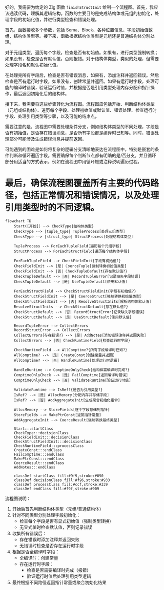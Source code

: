 好的，我需要为给定的 Zig 函数 `finishStructInit` 绘制一个流程图。首先，我应该通读代码，理解其逻辑结构。函数的主要目的是完成结构体或元组的初始化，处理字段的初始化值，并进行类型检查和错误处理。

首先，函数接收多个参数，包括 Sema、Block、各种位置信息、字段初始值数组、结构体类型等。接下来，函数根据结构体类型是元组还是普通结构体分别处理。

对于元组类型，遍历每个字段，检查是否有初始值。如果有，进行类型强制转换；如果没有，检查是否有默认值，否则报错。对于结构体类型，类似的处理，但需要处理字段名和默认初始化值。

在处理完所有字段后，检查是否有错误消息，如果有，添加注释并返回错误。然后检查是否有运行时字段，如果没有，创建常量并返回。如果有运行时字段，处理可能的编译时错误，验证运行时值，并根据是否是引用类型处理内存分配和指针操作，最后返回初始化后的结构体。

接下来，我需要将这些步骤转化为流程图。流程图应包括开始、判断结构体类型（元组或结构体）、遍历每个字段、处理初始值或默认值、错误处理、检查运行时字段、处理引用类型等步骤，以及可能的结束点。

需要注意的是，流程图中需要处理条件分支，例如结构体类型的不同处理，字段是否有初始值，是否存在错误消息，是否所有字段都是编译时已知等。同时，错误处理部分可能涉及生成错误消息并提前返回。

可能遇到的困难是如何将复杂的逻辑分支清晰地表达在流程图中，特别是嵌套的条件判断和循环遍历字段。需要确保每个判断节点都有明确的是/否分支，并且循环部分用适当的方式表示，例如在流程图中用循环框或注释说明遍历过程。

最后，确保流程图覆盖所有主要的代码路径，包括正常情况和错误情况，以及处理引用类型时的不同逻辑。
================================================
```mermaid
flowchart TD
    Start([开始]) --> CheckType{结构体类型}
    CheckType --> |tuple_type| TupleProcess[处理元组类型]
    CheckType --> |struct_type| StructProcess[处理结构体类型]
    
    TupleProcess --> ForEachTupleField[遍历每个元组字段]
    StructProcess --> ForEachStructField[遍历每个结构体字段]
    
    ForEachTupleField --> CheckFieldInit{字段有初始值?}
    CheckFieldInit --> |是| CoerceTuple[强制转换初始值类型]
    CheckFieldInit --> |否| CheckTupleDefault{存在默认值?}
    CheckTupleDefault --> |否| RecordTupleError[记录缺失字段错误]
    CheckTupleDefault --> |是| UseTupleDefault[使用默认值]
    
    ForEachStructField --> CheckStructFieldInit{字段有初始值?}
    CheckStructFieldInit --> |是| CoerceStruct[强制转换初始值类型]
    CheckStructFieldInit --> |否| ResolveStructInits[解析结构体默认值]
    ResolveStructInits --> CheckStructDefault{存在默认值?}
    CheckStructDefault --> |否| RecordStructError[记录缺失字段错误]
    CheckStructDefault --> |是| UseStructDefault[使用默认值]
    
    RecordTupleError --> CollectErrors
    RecordStructError --> CollectErrors
    CollectErrors{存在错误?} --> |是| AddNotes[添加错误注释并返回失败]
    CollectErrors --> |否| CheckRuntimeField{检查运行时字段}
    
    CheckRuntimeField --> AllComptime?{所有字段编译时已知?}
    AllComptime? --> |是| CreateConst[创建常量并返回]
    AllComptime? --> |否| HandleRuntime[处理运行时逻辑]
    
    HandleRuntime --> ComptimeOnlyCheck{结构体需编译时完成?}
    ComptimeOnlyCheck --> |是| FailComptime[返回编译时错误]
    ComptimeOnlyCheck --> |否| ValidateRuntime[验证运行时值]
    
    ValidateRuntime --> IsRef?{是否为引用类型?}
    IsRef? --> |是| AllocMemory[分配内存并存储字段]
    IsRef? --> |否| AddAggregateInit[生成聚合初始化指令]
    
    AllocMemory --> StoreFields[逐个字段存储到指针]
    StoreFields --> MakePtrConst[返回指针常量]
    AddAggregateInit --> CoerceResult[强制转换最终类型]
    
    Start:::startClass
    CheckType:::decisionClass
    CheckFieldInit:::decisionClass
    CheckStructFieldInit:::decisionClass
    CheckRuntimeField:::processClass
    CreateConst:::endClass
    FailComptime:::endClass
    MakePtrConst:::endClass
    CoerceResult:::endClass
    AddNotes:::endClass
    
    classDef startClass fill:#9f9,stroke:#090
    classDef decisionClass fill:#f96,stroke:#933
    classDef processClass fill:#ccf,stroke:#339
    classDef endClass fill:#f9f,stroke:#909
``` 

流程图说明：
1. 开始后首先判断结构体类型（元组/普通结构体）
2. 针对不同类型分别处理字段初始化：
   - 检查每个字段是否有显式初始值（强制类型转换）
   - 无显式值时检查默认值，否则记录错误
3. 收集所有错误后：
   - 存在错误时添加注释并返回失败
   - 无错误时检查是否存在运行时字段
4. 根据是否全编译时字段：
   - 全编译时：创建常量
   - 存在运行时字段：
     - 检查是否需要编译时完成（报错）
     - 验证运行时值后处理引用类型逻辑
5. 最终根据不同路径返回指针常量或聚合初始化结果